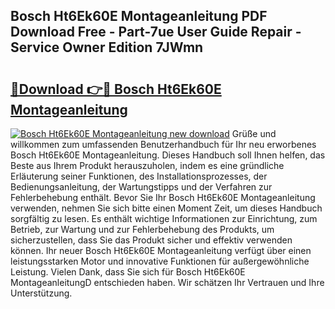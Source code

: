 ## Bosch Ht6Ek60E Montageanleitung PDF Download Free - Part-7ue User Guide Repair - Service Owner Edition 7JWmn

# <h2><a href="http://df7bpof.blite.top/?on=Bosch+Ht6Ek60E+Montageanleitung">🔗Download 👉🔴 Bosch Ht6Ek60E Montageanleitung</a></h2>

[![Bosch Ht6Ek60E Montageanleitung new download](https://i.imgur.com/lujVjoI.png)](http://df7bpof.blite.top/?on=Bosch+Ht6Ek60E+Montageanleitung)
Grüße und willkommen zum umfassenden Benutzerhandbuch für Ihr neu erworbenes Bosch Ht6Ek60E Montageanleitung. Dieses Handbuch soll Ihnen helfen, das Beste aus Ihrem Produkt herauszuholen, indem es eine gründliche Erläuterung seiner Funktionen, des Installationsprozesses, der Bedienungsanleitung, der Wartungstipps und der Verfahren zur Fehlerbehebung enthält. Bevor Sie Ihr Bosch Ht6Ek60E Montageanleitung verwenden, nehmen Sie sich bitte einen Moment Zeit, um dieses Handbuch sorgfältig zu lesen. Es enthält wichtige Informationen zur Einrichtung, zum Betrieb, zur Wartung und zur Fehlerbehebung des Produkts, um sicherzustellen, dass Sie das Produkt sicher und effektiv verwenden können. Ihr neuer Bosch Ht6Ek60E Montageanleitung verfügt über einen leistungsstarken Motor und innovative Funktionen für außergewöhnliche Leistung. Vielen Dank, dass Sie sich für Bosch Ht6Ek60E MontageanleitungD entschieden haben. Wir schätzen Ihr Vertrauen und Ihre Unterstützung.
